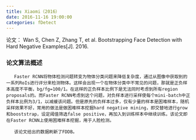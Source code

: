 ```yaml
---
title: Xiaomi（2016）
date: 2016-11-16 19:00:00
categories: fDetect
---
```


<script type="text/javascript" src="http://cdn.mathjax.org/mathjax/latest/MathJax.js?config=default"></script>

论文： Wan S, Chen Z, Zhang T, et al. Bootstrapping Face Detection with Hard Negative Examples[J]. 2016.

### 论文算法概述

       Faster RCNN将物体检测问题转变为物体分类问题来降低复杂度，通过从图像中获取到的一系列RoIs进行评分来检测物体。这样会出现一个在物体分类中不常见的问题，那就是正负样本高度不平衡，bg/fg=100/1。在这样的正负样本比例下是无法同时考虑到所有region proposals的。而Faster RCNN考虑到这个问题，对负样本进行采样使每个mini-batch中正负样本比例为3/1，以减缓该问题。但是原先的负样本过多，仅有少量的样本是困难样本，随机采样效果不好，常用的做法是做困难样本挖掘hard negative mining，即交替地进行grow和booststrap，设定阈值筛选false positive，再加入到训练样本中继续训练。该论文即在Faster RCNN上使用困难样本挖掘，用于人脸检测。

	   该论文给出的数据刷新了FDDB。
